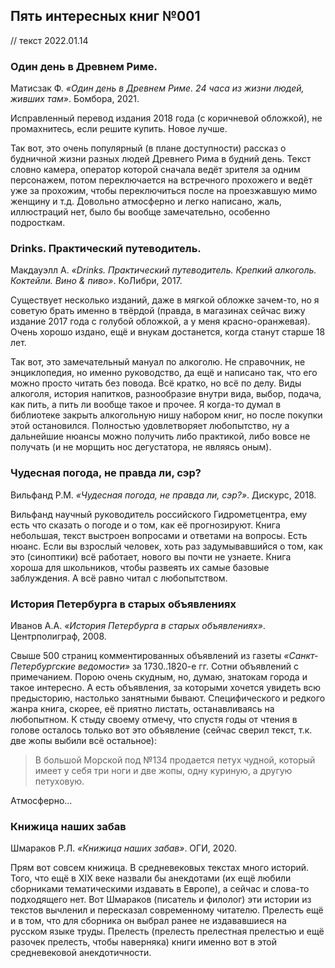 ## Пять интересных книг №001

// текст 2022.01.14

### Один день в Древнем Риме.

Матисзак Ф. *«Один день в Древнем Риме. 24 часа из жизни людей, живших там»*. Бомбора, 2021.

Исправленный перевод издания 2018 года (с коричневой обложкой), не промахнитесь, если решите купить. Новое лучше.

Так вот, это очень популярный (в плане доступности) рассказ о будничной жизни разных людей Древнего Рима в будний день. Текст словно камера, оператор которой сначала ведёт зрителя за одним персонажем, потом переключается на встречного прохожего и ведёт уже за прохожим, чтобы переключиться после на проезжавшую мимо женщину и т.д. Довольно атмосферно и легко написано, жаль, иллюстраций нет, было бы вообще замечательно, особенно подросткам.

### Drinks. Практический путеводитель.

Макдауэлл А. *«Drinks. Практический путеводитель. Крепкий алкоголь. Коктейли. Вино & пиво»*. КоЛибри, 2017.

Существует несколько изданий, даже в мягкой обложке зачем-то, но я советую брать именно в твёрдой (правда, в магазинах сейчас вижу издание 2017 года с голубой обложкой, а у меня красно-оранжевая). Очень хорошо издано, ещё и внукам достанется, когда станут старше 18 лет.

Так вот, это замечательный мануал по алкоголю. Не справочник, не энциклопедия, но именно руководство, да ещё и написано так, что его можно просто читать без повода. Всё кратко, но всё по делу. Виды алкоголя, история напитков, разнообразие внутри вида, выбор, подача, как пить, а пить ли вообще такое и прочее. Я когда-то думал в библиотеке закрыть алкогольную нишу набором книг, но после покупки этой остановился. Полностью удовлетворяет любопытство, ну а дальнейшие нюансы можно получить либо практикой, либо вовсе не получать (и не морщить нос дегустатора, не являясь оным).

### Чудесная погода, не правда ли, сэр?

Вильфанд Р.М. *«Чудесная погода, не правда ли, сэр?»*. Дискурс, 2018.

Вильфанд научный руководитель российского Гидрометцентра, ему есть что сказать о погоде и о том, как её прогнозируют. Книга небольшая, текст выстроен вопросами и ответами на вопросы. Есть нюанс. Если вы взрослый человек, хоть раз задумывавшийся о том, как это (синоптики) всё работает, нового вы почти не узнаете. Книга хороша для школьников, чтобы развеять их самые базовые заблуждения. А всё равно читал с любопытством.

### История Петербурга в старых объявлениях

Иванов А.А. *«История Петербурга в старых объявлениях»*. Центрполиграф, 2008.

Свыше 500 страниц комментированных объявлений из газеты *«Санкт-Петербургские ведомости»* за 1730..1820-е гг. Сотни объявлений с примечанием. Порою очень скудным, но, думаю, знатокам города и такое интересно. А есть объявления, за которыми хочется увидеть всю предысторию, настолько занятными бывают. Специфического и редкого жанра книга, скорее, её приятно листать, останавливаясь на любопытном. К стыду своему отмечу, что спустя годы от чтения в голове осталось только вот это объявление (сейчас сверил текст, т.к. две жопы выбили всё остальное):

> В большой Морской под №134 продается петух чудной, который имеет у себя три ноги и две жопы, одну куриную, а другую петуховую.

Атмосферно...

### Книжица наших забав

Шмараков Р.Л. *«Книжица наших забав»*. ОГИ, 2020.

Прям вот совсем книжица. В средневековых текстах много историй. Того, что ещё в XIX веке назвали бы анекдотами (их ещё любили сборниками тематическими издавать в Европе), а сейчас и слова-то подходящего нет. Вот Шмараков (писатель и филолог) эти истории из текстов вычленил и пересказал современному читателю. Прелесть ещё и в том, что для сборника он выбрал ранее не издававшиеся на русском языке труды. Прелесть (прелесть прелестная прелестью и ещё разочек прелесть, чтобы наверняка) книги именно вот в этой средневековой анекдотичности.
